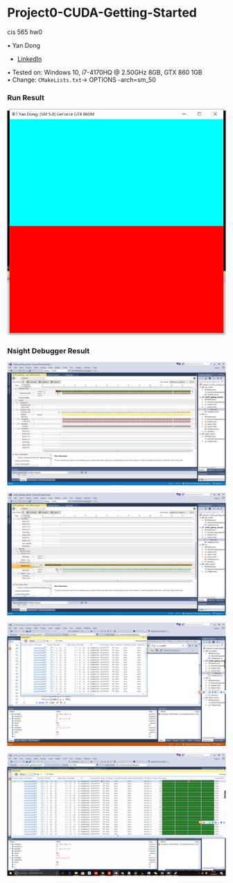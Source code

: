 # Project0-CUDA-Getting-Started
cis 565 hw0

•	Yan Dong<br>
* [LinkedIn](https://www.linkedin.com/in/%E8%A8%80-%E8%91%A3-572b1113b/)<br>

•	Tested on: Windows 10, i7-4170HQ @ 2.50GHz 8GB, GTX 860 1GB <br>
•	Change: `CMakeLists.txt`-> OPTIONS -arch=sm_50<br>

### Run Result

![](0.png)

### Nsight Debugger Result

![](1.png)

![](2.png)

![](3.png)

![](4.png)
